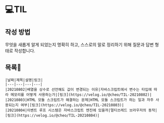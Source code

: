 # 💻TIL 

## 작성 방법

무엇을 새롭게 알게 되었는지 명확히 하고, 스스로의 말로 정리하기 위해 질문과 답변 형태로 작성합니다.

## 목록

```
|날짜|제목|설명|링크|
|---|---|---|---|
|20210802|배열을 상수로 선언해도 값이 변경되는 이유|자바스크립트에서 변수는 타입에 따라 메모리를 어떻게 사용하는가|[링크](https://velog.io/@cheo/TIL-20210802)|
|20210803|HTML 모듈 스크립트가 해결하는 문제|HTML 모듈 스크립트가 하는 일과 자주 사용되는지 여부|[링크](https://velog.io/@cheo/TIL-20210803)|
|20210804|이벤트 루프 시스템은 자바스크립트 엔진에 있을까|멀티쓰레드 브라우저의 동작|[링크](https://velog.io/@cheo/TIL-20210804)|

```
